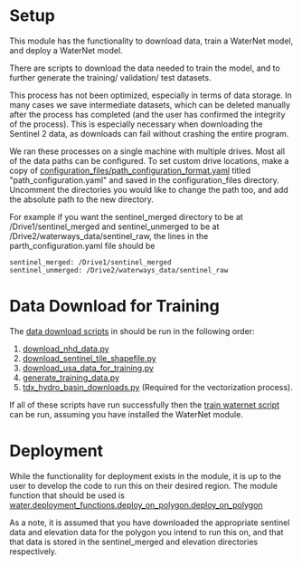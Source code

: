 # Setup

This module has the functionality to download data, train a WaterNet model, and deploy a WaterNet model.

There are scripts to download the data needed to train the model, and to further generate the training/ validation/ test
datasets. 

This process has not been optimized, especially in terms of data storage. In many cases we save intermediate datasets,
which can be deleted manually after the process has completed (and the user has confirmed the integrity of the process).
This is especially necessary when downloading the Sentinel 2 data, as downloads can fail without
crashing the entire program.

We ran these processes on a single machine with multiple drives. Most all of the data paths
can be configured. To set custom drive locations, make a copy of
[configuration_files/path_configuration_format.yaml](./configuration_files/path_configuration_format.yaml)
titled "path_configuration.yaml" and saved in the configuration_files directory. Uncomment the directories you
would like to change the path too, and add the absolute path to the new directory.

For example if you want the sentinel_merged directory to be at /Drive1/sentinel_merged and sentinel_unmerged to be
at /Drive2/waterways_data/sentinel_raw, the lines in the parth_configuration.yaml file should be

```
sentinel_merged: /Drive1/sentinel_merged
sentinel_unmerged: /Drive2/waterways_data/sentinel_raw
```

# Data Download for Training

The [data download scripts](./scripts/data_downloads) in should be run in the following order:

1. [download_nhd_data.py](./scripts/data_downloads/download_nhd_data.py)
2. [download_sentinel_tile_shapefile.py](./scripts/data_downloads/download_sentinel_tile_shapefile.py)
3. [download_usa_data_for_training.py](./scripts/data_downloads/download_usa_data_for_training.py)
4. [generate_training_data.py](./scripts/data_downloads/generate_training_data.py)
5. [tdx_hydro_basin_downloads.py](./scripts/data_downloads/tdx_hydro_basin_downloads.py) (Required for the vectorization process).

If all of these scripts have run successfully then the [train waternet script](./scripts/training/train_waternet.py) can be run, assuming you have installed
the WaterNet module.


# Deployment

While the functionality for deployment exists in the module, it is up to the user to develop the code to run this on
their desired region. The module function that should be used is
[water.deployment_functions.deploy_on_polygon.deploy_on_polygon](./src/water/deployment_functions/deploy_on_polygon.py)

As a note, it is assumed that you have downloaded the appropriate sentinel data and elevation data for the polygon you
intend to run this on, and that that data is stored in the sentinel_merged and elevation directories respectively.
